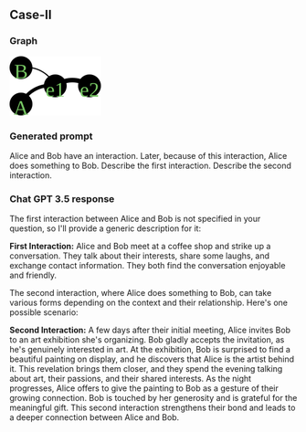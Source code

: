 ## Case-II

### Graph

![Case II plot](../networks/case-II.svg)


### Generated prompt

Alice and Bob have an interaction. Later, because of this interaction, Alice does something to Bob. Describe the first interaction. Describe the second interaction.

### Chat GPT 3.5 response

The first interaction between Alice and Bob is not specified in your question, so I'll provide a generic description for it:

**First Interaction:**
Alice and Bob meet at a coffee shop and strike up a conversation. They talk about their interests, share some laughs, and exchange contact information. They both find the conversation enjoyable and friendly.

The second interaction, where Alice does something to Bob, can take various forms depending on the context and their relationship. Here's one possible scenario:

**Second Interaction:**
A few days after their initial meeting, Alice invites Bob to an art exhibition she's organizing. Bob gladly accepts the invitation, as he's genuinely interested in art. At the exhibition, Bob is surprised to find a beautiful painting on display, and he discovers that Alice is the artist behind it. This revelation brings them closer, and they spend the evening talking about art, their passions, and their shared interests. As the night progresses, Alice offers to give the painting to Bob as a gesture of their growing connection. Bob is touched by her generosity and is grateful for the meaningful gift. This second interaction strengthens their bond and leads to a deeper connection between Alice and Bob.
